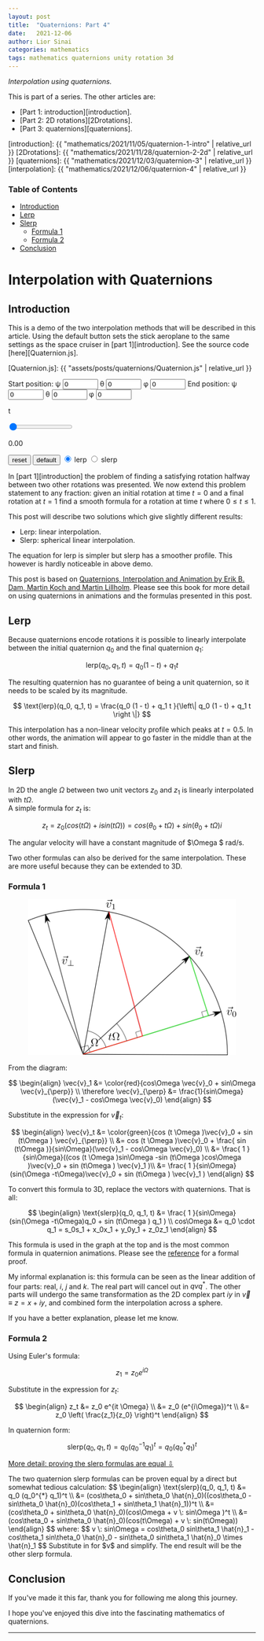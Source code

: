```yaml
---
layout: post
title:  "Quaternions: Part 4"
date:   2021-12-06
author: Lior Sinai
categories: mathematics
tags: mathematics quaternions unity rotation 3d
---
```


_Interpolation using quaternions._ 


This is part of a series. The other articles are:
- [Part 1: introduction][introduction].
- [Part 2: 2D rotations][2Drotations].
- [Part 3: quaternions][quaternions].

[introduction]: {{ "mathematics/2021/11/05/quaternion-1-intro" | relative_url }}
[2Drotations]: {{ "mathematics/2021/11/28/quaternion-2-2d" | relative_url }}
[quaternions]: {{ "mathematics/2021/12/03/quaternion-3" | relative_url }}
[interpolation]: {{ "mathematics/2021/12/06/quaternion-4" | relative_url }}

<script src="https://cdn.plot.ly/plotly-gl3d-2.5.1.min.js"> </script>
<link rel="stylesheet" href="/assets/posts/quaternions/style.css">

### Table of Contents
- [Introduction](#introduction)
- [Lerp](#lerp)
- [Slerp](#slerp)
	- [Formula 1](#formula-1)
	- [Formula 2](#formula-2)
- [Conclusion](#conclusion)

# Interpolation with Quaternions
## Introduction

This is a demo of the two interpolation methods that will be described in this article.
Using the default button sets the stick aeroplane to the same settings as the space cruiser in [part 1][introduction]. See the source code [here][Quaternion.js].

[Quaternion.js]: {{ "assets/posts/quaternions/Quaternion.js" | relative_url }}

<div class="plot3d-container">
	<form class="grid-container">
		Start position:  
		<label for="psiNumber">&psi;</label>
		<input type="number" id="psiStartNumber" min="-360" max="360" value="0">
		<label for="thetaNumber">&theta;</label>
		<input type="number" id="thetaStartNumber" min="-360" max="360" value="0">
		<label for="psiNumber">&phi;</label>
		<input type="number" id="phiStartNumber" min="-360" max="360" value="0">
		End position:
		<label for="psiNumber">&psi;</label>
		<input type="number" id="psiEndNumber" min="-360" max="360" value="0">
		<label for="thetaNumber">&theta;</label>
		<input type="number" id="thetaEndNumber" min="-360" max="360" value="0">
		<label for="psiNumber">&phi;</label>
		<input type="number" id="phiEndNumber" min="-360" max="360" value="0">
	</form>
	<div class="sliderContainer">
		<p class="sliderValue left">t</p>
		<input id="tSlider" type="range" min="0" max="1" step="0.01" value="0" class="slider">
		<p id='tSliderText' class="sliderValue right">0.00</p>
	</div>
	<form>
		<button type="button" id="resetButton">reset</button>
		<button type="button" id="defaultButton">default</button>
		<input type="radio" id="lerpRadio" checked name="interpRadios">
		<label for="lerpRadio">lerp</label>
		<input type="radio" id="slerpRadio" name="interpRadios">
		<label for="slerpRadio">slerp</label>
	</form>
	<div id="canvas" class="plotly">
		<script src="/assets/posts/quaternions/plotInterpolation.js" type="module"></script>
	</div>
</div>

In [part 1][introduction] the problem of finding a satisfying rotation halfway between two other rotations was presented.
We now extend this problem statement to any fraction: given an initial rotation at time $t=0$ and a final rotation at $t=1$ find a smooth formula for a rotation at time $t$ where $0 \leq t \leq 1$.

This post will describe two solutions which give slightly different results:
- Lerp: linear interpolation.
- Slerp: spherical linear interpolation.

The equation for lerp is simpler but slerp has a smoother profile. 
This however is hardly noticeable in above demo.

This post is based on [Quaternions, Interpolation and Animation by Erik B. Dam, Martin Koch and Martin Lillholm][Dam1998]. Please see this book for more detail on using quaternions in animations and the formulas presented in this post.

[Dam1998]: https://web.mit.edu/2.998/www/QuaternionReport1.pdf

## Lerp

Because quaternions encode rotations it is possible to linearly interpolate between the initial quaternion $q_0$ and the final quaternion $q_1$:

$$ \text{lerp}(q_0, q_1, t) = q_0 (1 - t) + q_1 t $$

The resulting quaternion has no guarantee of being a unit quaternion, so it needs to be scaled by its magnitude.

$$ \text{lerp}(q_0, q_1, t) = \frac{q_0 (1 - t) + q_1 t }{\left\| q_0 (1 - t) + q_1 t  \right \|} $$

This interpolation has a non-linear velocity profile which peaks at $t=0.5$. 
In other words, the animation will appear to go faster in the middle than at the start and finish.

## Slerp

In 2D the angle $\Omega$ between two unit vectors $z_0$ and $z_1$ is linearly interpolated with $t\Omega$.  
A simple formula for $z_t$ is:

$$ z_t = z_0 (cos(t\Omega  ) + i sin(t\Omega )) = cos(\theta_0 + t\Omega ) +  sin(\theta_0 + t\Omega ) i $$

The angular velocity will have a constant magnitude of $\Omega $ rad/s.

Two other formulas can also be derived for the same interpolation. These are more useful because they can be extended to 3D.
 
### Formula 1 

<figure class="post-figure">
<img class="img-50"
    src="/assets/posts/quaternions/slerp.png"
	alt="geometric construction for slerp"
	>
<figcaption></figcaption>
</figure>

From the diagram:

$$ 
\begin{align}
\vec{v}_1 &= \color{red}{cos\Omega \vec{v}_0 + sin\Omega \vec{v}_{\perp}} \\
\therefore \vec{v}_{\perp} &= \frac{1}{sin\Omega} (\vec{v}_1 - cos\Omega \vec{v}_0)
\end{align}
$$

Substitute in the expression for $\vec{v}_t$:

 $$ 
\begin{align}
\vec{v}_t &= \color{green}{cos (t \Omega )\vec{v}_0 + sin (t\Omega ) \vec{v}_{\perp}} \\
          &= cos (t \Omega )\vec{v}_0 + \frac{ sin (t\Omega )}{sin\Omega}(\vec{v}_1 - cos\Omega \vec{v}_0) \\
		  &= \frac{ 1 }{sin\Omega}((cos (t \Omega )sin\Omega  -sin (t\Omega )cos\Omega )\vec{v}_0 + sin (t\Omega ) \vec{v}_1 )\\
		  &= \frac{ 1 }{sin\Omega}(sin(\Omega -t\Omega)\vec{v}_0 + sin (t\Omega ) \vec{v}_1 )
\end{align}
$$

To convert this formula to 3D, replace the vectors with quaternions. That is all:

$$ 
\begin{align}
\text{slerp}(q_0, q_1, t) &= \frac{ 1 }{sin\Omega}(sin(\Omega -t\Omega)q_0 + sin (t\Omega ) q_1 ) \\
cos\Omega &= q_0 \cdot q_1 = s_0s_1 + x_0x_1 + y_0y_1 + z_0z_1
\end{align}
$$

This formula is used in the graph at the top and is the most common formula in quaternion animations. Please see the [reference][dam1998] for a formal proof.

My informal explanation is: this formula can be seen as the linear addition of four parts: real, $i$, $j$ and $k$. The real part will cancel out in $qvq^{*}$. The other parts will undergo the same transformation as the 2D complex part $iy$ in $\vec{v} \equiv z = x + iy$, and combined form the interpolation across a sphere.

If you have a better explanation, please let me know.

### Formula 2

Using Euler's formula:

$$ z_1 = z_0 e^{i \Omega} $$

Substitute in the expression for $z_t$:

$$ 
\begin{align}
	z_t &= z_0 e^{it \Omega} \\
	    &= z_0 (e^{i\Omega})^t \\
		&= z_0 \left( \frac{z_1}{z_0} \right)^t
\end{align}
$$

In quaternion form:

$$ \text{slerp}(q_0, q_1, t) = q_0 (q_0^{-1} q_1)^t = q_0 (q_0^{*} q_1)^t $$

<p>
  <a class="btn" data-toggle="collapse" href="#proofEqual" role="button" aria-expanded="false" aria-controls="collapseExample">
    More detail: proving the slerp formulas are equal &#8681;
  </a>
</p>
<div class="collapse" id="proofEqual">
  <div class="card card-body ">
		The two quaternion slerp formulas can be proven equal by a direct but somewhat tedious calculation:
		$$
		\begin{align}
			\text{slerp}(q_0, q_1, t) &=  q_0 (q_0^{*} q_1)^t \\
				&= (cos\theta_0 + sin\theta_0 \hat{n}_0)((cos\theta_0 - sin\theta_0 \hat{n}_0)(cos\theta_1 + sin\theta_1 \hat{n}_1))^t \\
				&= (cos\theta_0 + sin\theta_0 \hat{n}_0)(cos\Omega + v \: sin\Omega )^t \\
				&= (cos\theta_0 + sin\theta_0 \hat{n}_0)(cos(t\Omega) + v \: sin(t\Omega))
		\end{align}
		$$
		where:
		$$ v \: sin\Omega  = cos\theta_0 sin\theta_1 \hat{n}_1 - cos\theta_1 sin\theta_0 \hat{n}_0 - sin\theta_0 sin\theta_1 \hat{n}_0 \times \hat{n}_1 $$
		Substitute in for $v$ and simplify. The end result will be the other slerp formula.
  </div>
</div>

## Conclusion

If you've made it this far, thank you for following me along this journey.

I hope you've enjoyed this dive into the fascinating mathematics of quaternions.

---

